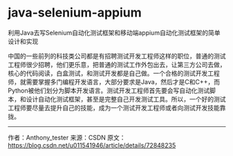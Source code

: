 # java-selenium-appium
利用Java去写Selenium自动化测试框架和移动端appium自动化测试框架的简单设计和实现

中国的一些前列的科技类公司都是有招聘测试开发工程师这样的职位，普通的测试工程师很少招聘，他们更乐意，把普通的测试工作外包出去，让第三方公司去做，核心的代码阅读，白盒测试，和测试开发都是自己做。一个合格的测试开发工程师，就需要掌握多门编程开发语言，大部分要求是Java，然后才是C和C++，而Python被他们划分为脚本开发语言。测试开发工程师首先要会写自动化测试脚本，和设计自动化测试框架，甚至是完整自己开发测试工具。所以，一个好的测试工程师要尽量去提升自己的技能，成为一个测试开发工程师或者向测试开发技能靠拢。

--------------------- 
作者：Anthony_tester 
来源：CSDN 
原文：https://blog.csdn.net/u011541946/article/details/72848235 

